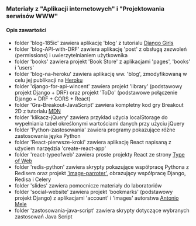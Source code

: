 ### Materiały z "Aplikacji internetowych" i "Projektowania serwisów WWW"

#### Opis zawartości

  * folder 'blog-185ic' zawiera aplikację 'blog' z tutorialu [Django Girls](https://tutorial.djangogirls.org/pl/)  
  * folder 'blog-API-with-DRF' zawiera aplikację 'post' z obsługą zezwoleń (permissions) i uwierzytelnianiem użytkownika  
  * folder 'books' zawiera projekt 'Book Store' z aplikacjami 'pages', 'books' i 'users'  
  * folder 'blog-na-heroku' zawiera aplikację ww. 'blog', zmodyfikowaną w celu jej publikacji na [Heroku](https://blog-zacniewski.herokuapp.com/blog/)  
  * folder 'django-for-api-wincent' zawiera projekt 'library' (podstawowy projekt Django + DRF) oraz projekt 'ToDo' (podstawowe połączenie Django + DRF + CORS + React)  
  * folder 'Gra-Breakout-JavaScript' zawiera kompletny kod gry Breakout 2D z tutorialu [MDN](https://developer.mozilla.org/pl/docs/Games/Tutorials/2D_Breakout_game_pure_JavaScript)  
  * folder 'klikacz-jQuery' zawiera przykład użycia localStorage do wypełniania tabel określonymi wartościami danych przy użyciu jQuery  
  * folder 'Python-zastosowania' zawiera programy pokazujące różne zastosowania jęyka Python  
  * folder 'React-pierwsze-kroki' zawiera aplikację React napisaną z użyciem narzędzia 'create-react-app'  
  * folder 'react-typeofweb' zawiera proste projekty React ze strony [Type of Web](https://typeofweb.com/wprowadzenie-kurs-react-js/)   
  * folder 'redis-python' zawiera skrypty pokazujące współpracę Pythona z Redisem oraz projekt ['image-parroter'](https://stackabuse.com/asynchronous-tasks-in-django-with-redis-and-celery/), obrazujący współpracę Django, Redisa i Celery  
  * folder 'slides' zawiera pomocnicze materiały do laboratoriów      
  * folder 'social-website' zawiera projekt 'bookmarks' (podstawowy projekt Django) z aplikacjami 'account' i 'images' autorstwa [Antonio Mele](https://github.com/PacktPublishing/Django-3-by-Example/tree/master/Chapter04)  
  * folder 'zastosowania-java-script' zawiera skrypty dotyczące wybranych zastosowań Java Script  
